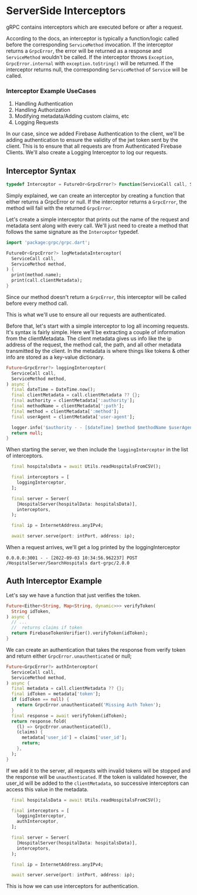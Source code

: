 

# ServerSide Interceptors

gRPC contains interceptors which are executed before or after a request.

According to the docs, an interceptor is typically a function/logic called before the corresponding `ServiceMethod` invocation. If the interceptor returns a `GrpcError`, the error will be returned as a response and `ServiceMethod` wouldn't be called. If the interceptor throws `Exception`, `GrpcError.internal` with `exception.toString()` will be returned. If the interceptor returns null, the corresponding `ServiceMethod` of `Service` will be called.

### Interceptor Example UseCases
1. Handling Authentication
2. Handling Authorization
3. Modifying metadata/Adding custom claims, etc
4. Logging Requests

In our case, since we added Firebase Authentication to the client, we'll be adding authentication to ensure the validity of the jwt token sent by the client. This is to ensure that all requests are from Authenticated Firebase Clients. We'll also create a Logging Interceptor to log our requests. 

## Interceptor Syntax
```dart
typedef Interceptor = FutureOr<GrpcError?> Function(ServiceCall call, ServiceMethod method);
```

Simply explained, we can create an interceptor by creating a function that either returns a GrpcError or null. If the interceptor returns a `GrpcError`, the method will fail with the returned `GrpcError`.

Let's create a simple interceptor that prints out the name of the request and metadata sent along with every call. We'll just need to create a method that follows the same signature as the `Interceptor` typedef. 

```dart
import 'package:grpc/grpc.dart';

FutureOr<GrpcError?> logMetadataInterceptor(
  ServiceCall call,
  ServiceMethod method,
) {
  print(method.name);
  print(call.clientMetadata);
}
```

Since our method doesn't return a `GrpcError`, this interceptor will be called before every method call. 

This is what we'll use to ensure all our requests are authenticated. 

Before that, let's start with a simple interceptor to log all incoming requests. It's syntax is fairly simple. Here we'll be extracting a couple of information from the clientMetadata. 
The client metadata gives us info like the ip address of the request, the method call, the path, and all other metadata transmitted by the client. 
In the metadata is where things like tokens & other info are stored as a key-value dictionary. 

```dart
Future<GrpcError?> loggingInterceptor(
  ServiceCall call,
  ServiceMethod method,
) async {
  final dateTime = DateTime.now();
  final clientMetadata = call.clientMetadata ?? {};
  final authority = clientMetadata[':authority'];
  final methodName = clientMetadata[':path'];
  final method = clientMetadata[':method'];
  final userAgent = clientMetadata['user-agent'];

  logger.info('$authority - - [$dateTime] $method $methodName $userAgent');
  return null;
}
```

When starting the server, we then include the `loggingInterceptor` in the list of interceptors. 
```dart
  final hospitalsData = await Utils.readHospitalsFromCSV();

  final interceptors = [
    loggingInterceptor,
  ];

  final server = Server(
    [HospitalServer(hospitalData: hospitalsData)],
    interceptors,
  );

  final ip = InternetAddress.anyIPv4;

  await server.serve(port: intPort, address: ip);
  ```

When a request arrives, we'll get a log printed by the loggingInterceptor

`0.0.0.0:3001 - - [2022-09-03 10:34:56.962237] POST /HospitalServer/SearchHospitals dart-grpc/2.0.0`

## Auth Interceptor Example
Let's say we have a function that just verifies the token. 

```dart
Future<Either<String, Map<String, dynamic>>> verifyToken(
  String idToken,
) async {
  // ...
  //  returns claims if token
  return FirebaseTokenVerifier().verifyToken(idToken);
}
```

We can create an authentication that takes the response from verify token and return either `GrpcError.unauthenticated` or null;

```dart
Future<GrpcError?> authInterceptor(
  ServiceCall call,
  ServiceMethod method,
) async {
  final metadata = call.clientMetadata ?? {};
  final idToken = metadata['token'];
  if (idToken == null) {
    return GrpcError.unauthenticated('Missing Auth Token');
  }
  final response = await verifyToken(idToken);
  return response.fold(
    (l) => GrpcError.unauthenticated(l),
    (claims) {
      metadata['user_id'] = claims['user_id'];
      return;
    },
  );
}
```
If we add it to the server, all requests with invalid tokens will be stopped and the response will be `unauthenticated`. 
If the token is validated however, the user_id will be added to the `clientMetadata`, so successive interceptors can access this value in the metadata. 

```dart
  final hospitalsData = await Utils.readHospitalsFromCSV();

  final interceptors = [
    loggingInterceptor,
    authInterceptor,
  ];

  final server = Server(
    [HospitalServer(hospitalData: hospitalsData)],
    interceptors,
  );

  final ip = InternetAddress.anyIPv4;

  await server.serve(port: intPort, address: ip);
  ```

  This is how we can use interceptors for authentication. 